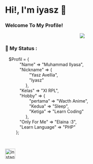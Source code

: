 <h1>
  Hi!, I'm iyasz 👋
</h1>
<h3>
   Welcome To My Profile!
</h3>
<p>
</p>

<p align="center">
  <img src="https://scontent.fcgk29-1.fna.fbcdn.net/v/t1.6435-9/185781274_280256167144274_8448850707243233861_n.jpg?_nc_cat=110&ccb=1-7&_nc_sid=b9115d&_nc_ohc=SPA8be0wv7QAX8Di6eg&tn=63EyFUSPvKdeRE3b&_nc_ht=scontent.fcgk29-1.fna&oh=00_AT8HgOCukb2AgTCaxAQcIuT0cAoA4ngXfDSBBg47TwwdBQ&oe=631770CD">
</p>

### 💬 My Status :

<p>
  &nbsp;&nbsp;&nbsp;$Profil = {
        <br>
        &nbsp;&nbsp;&nbsp;&nbsp;&nbsp;&nbsp;&nbsp;&nbsp;&nbsp;&nbsp;&nbsp;&nbsp;"Name"    => "Muhammad Ilyasa",
        <br>
        &nbsp;&nbsp;&nbsp;&nbsp;&nbsp;&nbsp;&nbsp;&nbsp;&nbsp;&nbsp;&nbsp;&nbsp;"Nickname"    => {
                    <br>&nbsp;&nbsp;&nbsp;&nbsp;&nbsp;&nbsp;&nbsp;&nbsp;&nbsp;&nbsp;&nbsp;&nbsp;&nbsp;&nbsp;&nbsp;&nbsp;&nbsp;&nbsp;&nbsp;&nbsp;"Yasz Avellia",
                    <br>&nbsp;&nbsp;&nbsp;&nbsp;&nbsp;&nbsp;&nbsp;&nbsp;&nbsp;&nbsp;&nbsp;&nbsp;&nbsp;&nbsp;&nbsp;&nbsp;&nbsp;&nbsp;&nbsp;&nbsp;"Iyasz"
        <br>&nbsp;&nbsp;&nbsp;&nbsp;&nbsp;&nbsp;&nbsp;&nbsp;&nbsp;&nbsp;&nbsp;&nbsp;&nbsp;&nbsp;&nbsp;&nbsp;&nbsp;},
        <br>
        &nbsp;&nbsp;&nbsp;&nbsp;&nbsp;&nbsp;&nbsp;&nbsp;&nbsp;&nbsp;&nbsp;&nbsp;"Kelas"   => "XI RPL",
        <br>
        &nbsp;&nbsp;&nbsp;&nbsp;&nbsp;&nbsp;&nbsp;&nbsp;&nbsp;&nbsp;&nbsp;&nbsp;"Hobby"   => { 
                     <br>&nbsp;&nbsp;&nbsp;&nbsp;&nbsp;&nbsp;&nbsp;&nbsp;&nbsp;&nbsp;&nbsp;&nbsp;&nbsp;&nbsp;&nbsp;&nbsp;&nbsp;&nbsp;&nbsp;&nbsp;"pertama"  => "Wacth Anime",
                     <br>&nbsp;&nbsp;&nbsp;&nbsp;&nbsp;&nbsp;&nbsp;&nbsp;&nbsp;&nbsp;&nbsp;&nbsp;&nbsp;&nbsp;&nbsp;&nbsp;&nbsp;&nbsp;&nbsp;&nbsp;"Kedua"    => "Sleep",
                     <br>&nbsp;&nbsp;&nbsp;&nbsp;&nbsp;&nbsp;&nbsp;&nbsp;&nbsp;&nbsp;&nbsp;&nbsp;&nbsp;&nbsp;&nbsp;&nbsp;&nbsp;&nbsp;&nbsp;&nbsp;"Ketiga"   => "Learn Coding"
                     <br>&nbsp;&nbsp;&nbsp;&nbsp;&nbsp;&nbsp;&nbsp;&nbsp;&nbsp;&nbsp;&nbsp;&nbsp;&nbsp;&nbsp;&nbsp;&nbsp;&nbsp;},
  <br>
        &nbsp;&nbsp;&nbsp;&nbsp;&nbsp;&nbsp;&nbsp;&nbsp;&nbsp;&nbsp;&nbsp;&nbsp;"Only For Me"   => "Elaina :3",
  <br>    
        &nbsp;&nbsp;&nbsp;&nbsp;&nbsp;&nbsp;&nbsp;&nbsp;&nbsp;&nbsp;&nbsp;&nbsp;"Learn Language"   => "PHP"
  <br>
    &nbsp;&nbsp;&nbsp;&nbsp;&nbsp;&nbsp;&nbsp;&nbsp;&nbsp;};
  
</p>

<br>

 [<img src='https://cdn.jsdelivr.net/npm/simple-icons@3.0.1/icons/instagram.svg' alt='instagram' height='33'>](https://www.instagram.com/yaszavellia/)   
